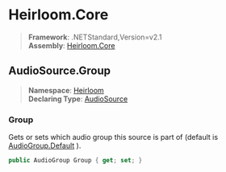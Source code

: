 # Heirloom.Core

> **Framework**: .NETStandard,Version=v2.1  
> **Assembly**: [Heirloom.Core][0]  

## AudioSource.Group

> **Namespace**: [Heirloom][0]  
> **Declaring Type**: [AudioSource][1]  

### Group

Gets or sets which audio group this source is part of (default is [AudioGroup.Default][2] ).

```cs
public AudioGroup Group { get; set; }
```

[0]: ../../../Heirloom.Core.md
[1]: ../AudioSource.md
[2]: ../AudioGroup/Default.md
